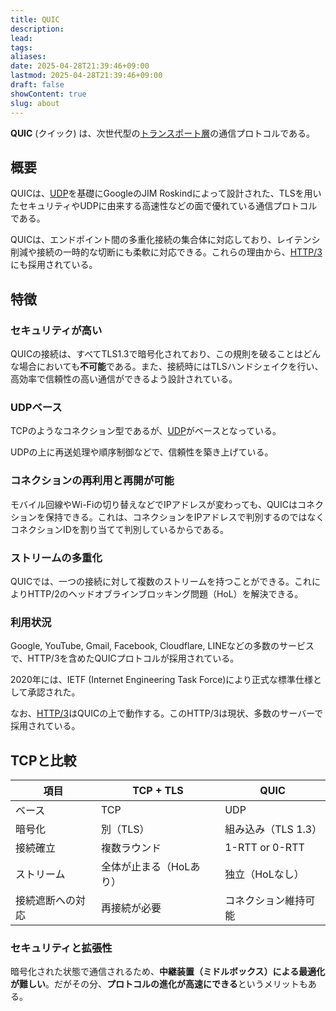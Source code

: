 ```yaml
---
title: QUIC
description: 
lead: 
tags: 
aliases: 
date: 2025-04-28T21:39:46+09:00
lastmod: 2025-04-28T21:39:46+09:00
draft: false
showContent: true
slug: about
---
```

**QUIC** (クイック) は、次世代型の[トランスポート層](../トランスポート層.md)の通信プロトコルである。

## 概要
QUICは、[UDP](../udp/UDP.md)を基礎にGoogleのJIM Roskindによって設計された、TLSを用いたセキュリティやUDPに由来する高速性などの面で優れている通信プロトコルである。

QUICは、エンドポイント間の多重化接続の集合体に対応しており、レイテンシ削減や接続の一時的な切断にも柔軟に対応できる。これらの理由から、[HTTP/3](../../application/http/HTTP3.md)にも採用されている。

## 特徴
### セキュリティが高い
QUICの接続は、すべてTLS1.3で暗号化されており、この規則を破ることはどんな場合においても**不可能**である。また、接続時にはTLSハンドシェイクを行い、高効率で信頼性の高い通信ができるよう設計されている。

### UDPベース
TCPのようなコネクション型であるが、[UDP](../udp/UDP.md)がベースとなっている。

UDPの上に再送処理や順序制御などで、信頼性を築き上げている。

### コネクションの再利用と再開が可能
モバイル回線やWi-Fiの切り替えなどでIPアドレスが変わっても、QUICはコネクションを保持できる。これは、コネクションをIPアドレスで判別するのではなくコネクションIDを割り当てて判別しているからである。

### ストリームの多重化
QUICでは、一つの接続に対して複数のストリームを持つことができる。これによりHTTP/2のヘッドオブラインブロッキング問題（HoL）を解決できる。

### 利用状況
Google, YouTube, Gmail, Facebook, Cloudflare, LINEなどの多数のサービスで、HTTP/3を含めたQUICプロトコルが採用されている。

2020年には、IETF (Internet Engineering Task Force)により正式な標準仕様として承認された。

なお、[HTTP/3](../../application/http/HTTP.md#HTTP/3)はQUICの上で動作する。このHTTP/3は現状、多数のサーバーで採用されている。

## TCPと比較

| 項目       | TCP + TLS     | QUIC           |
| -------- | ------------- | -------------- |
| ベース      | TCP           | UDP            |
| 暗号化      | 別（TLS）        | 組み込み（TLS 1.3）  |
| 接続確立     | 複数ラウンド        | 1-RTT or 0-RTT |
| ストリーム    | 全体が止まる（HoLあり） | 独立（HoLなし）      |
| 接続遮断への対応 | 再接続が必要        | コネクション維持可能     |
### セキュリティと拡張性

暗号化された状態で通信されるため、**中継装置（ミドルボックス）による最適化が難しい**。だがその分、**プロトコルの進化が高速にできる**というメリットもある。